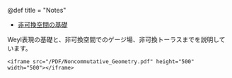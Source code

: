 @def title = "Notes"

- [非可換空間の基礎](https://drive.google.com/file/d/1mO7_BOQ8RurjSXfWsDwLlSh_fQdbImsA/view?usp=sharing)

Weyl表現の基礎と、非可換空間でのゲージ場、非可換トーラスまでを説明しています。

~~~
<iframe src="/PDF/Noncommutative_Geometry.pdf" height="500" width="500"></iframe>
~~~
